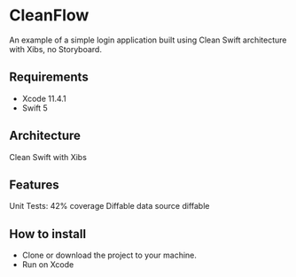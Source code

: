 # CleanFlow
An example of a simple login application built using Clean Swift architecture with Xibs, no Storyboard.

## Requirements

* Xcode 11.4.1
* Swift 5

## Architecture

Clean Swift with Xibs

## Features

Unit Tests: 42% coverage
Diffable data source diffable
  
## How to install

* Clone or download the project to your machine.
* Run on Xcode
